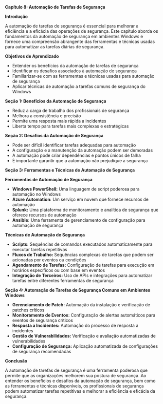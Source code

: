 **Capítulo 8: Automação de Tarefas de Segurança**

**Introdução**

A automação de tarefas de segurança é essencial para melhorar a eficiência e a eficácia das operações de segurança. Este capítulo aborda os fundamentos da automação de segurança em ambientes Windows e fornece uma compreensão abrangente das ferramentas e técnicas usadas para automatizar as tarefas diárias de segurança.

**Objetivos de Aprendizado**

* Entender os benefícios da automação de tarefas de segurança
* Identificar os desafios associados à automação de segurança
* Familiarizar-se com as ferramentas e técnicas usadas para automação de segurança
* Aplicar técnicas de automação a tarefas comuns de segurança do Windows

**Seção 1: Benefícios da Automação de Segurança**

* Reduz a carga de trabalho dos profissionais de segurança
* Melhora a consistência e precisão
* Permite uma resposta mais rápida a incidentes
* Liberta tempo para tarefas mais complexas e estratégicas

**Seção 2: Desafios da Automação de Segurança**

* Pode ser difícil identificar tarefas adequadas para automação
* A configuração e a manutenção da automação podem ser demoradas
* A automação pode criar dependências e pontos únicos de falha
* É importante garantir que a automação não prejudique a segurança

**Seção 3: Ferramentas e Técnicas de Automação de Segurança**

**Ferramentas de Automação de Segurança**

* **Windows PowerShell:** Uma linguagem de script poderosa para automação no Windows
* **Azure Automation:** Um serviço em nuvem que fornece recursos de automação
* **Splunk:** Uma plataforma de monitoramento e analítica de segurança que oferece recursos de automação
* **Ansible:** Uma ferramenta de gerenciamento de configuração para automação de segurança

**Técnicas de Automação de Segurança**

* **Scripts:** Sequências de comandos executados automaticamente para executar tarefas repetitivas
* **Fluxos de Trabalho:** Sequências complexas de tarefas que podem ser acionadas por eventos ou condições
* **Agendamento de Tarefas:** Configuração de tarefas para execução em horários específicos ou com base em eventos
* **Integração de Terceiros:** Uso de APIs e integrações para automatizar tarefas entre diferentes ferramentas de segurança

**Seção 4: Automação de Tarefas de Segurança Comuns em Ambientes Windows**

* **Gerenciamento de Patch:** Automação da instalação e verificação de patches críticos
* **Monitoramento de Eventos:** Configuração de alertas automáticos para eventos de segurança críticos
* **Resposta a Incidentes:** Automação do processo de resposta a incidentes
* **Gestão de Vulnerabilidades:** Verificação e avaliação automatizadas de vulnerabilidades
* **Configuração de Segurança:** Aplicação automatizada de configurações de segurança recomendadas

**Conclusão**

A automação de tarefas de segurança é uma ferramenta poderosa que permite que as organizações melhorem sua postura de segurança. Ao entender os benefícios e desafios da automação de segurança, bem como as ferramentas e técnicas disponíveis, os profissionais de segurança podem automatizar tarefas repetitivas e melhorar a eficiência e eficácia da segurança.